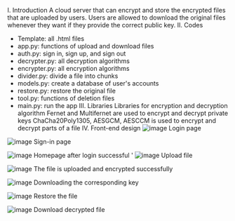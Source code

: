 I. Introduction
A cloud server that can encrypt and store the encrypted files that are uploaded by users.
Users are allowed to download the original files whenever they want if they provide the correct public key.
II. Codes
- Template: all .html files
- app.py: functions of upload and download files
- auth.py: sign in, sign up, and sign out
- decrypter.py: all decryption algorithms
- encrypter.py: all encryption algorithms
- divider.py: divide a file into chunks
- models.py: create a database of user's accounts
- restore.py: restore the original file
- tool.py: functions of deletion files
- main.py: run the app
III. Libraries
Libraries for encryption and
decryption algorithm
Fernet and Multifernet are used
to encrypt and decrypt private
keys
ChaCha20Poly1305, AESGCM,
AESCCM is used to encrypt and
decrypt parts of a file
IV. Front-end design
![image](https://github.com/thanhtruc0308/Secure-File-Storage-Using-Hybrid-Cryptography/assets/58350349/b51b1b2d-2e01-4fda-9d6f-69737ddc09b5)
Login page

![image](https://github.com/thanhtruc0308/Secure-File-Storage-Using-Hybrid-Cryptography/assets/58350349/86bd594b-b3bc-46a2-9681-2c32e3d961af)
Sign-in page

![image](https://github.com/thanhtruc0308/Secure-File-Storage-Using-Hybrid-Cryptography/assets/58350349/c83f5010-2ad4-4e5a-82c7-2759d5bf69de)
Homepage after login successful
'
![image](https://github.com/thanhtruc0308/Secure-File-Storage-Using-Hybrid-Cryptography/assets/58350349/1a1c79de-a650-4d51-8af2-a780716023cf)
Upload file

![image](https://github.com/thanhtruc0308/Secure-File-Storage-Using-Hybrid-Cryptography/assets/58350349/e29abfa0-cee5-4b7a-a31e-5289b32bb561)
The file is uploaded and encrypted successfully

![image](https://github.com/thanhtruc0308/Secure-File-Storage-Using-Hybrid-Cryptography/assets/58350349/cef109bc-07fe-47ab-86b6-74d72d482cf2)
Downloading the corresponding key

![image](https://github.com/thanhtruc0308/Secure-File-Storage-Using-Hybrid-Cryptography/assets/58350349/25bf47e0-c68c-4ffe-9ede-a70eafcfbb9f)
Restore the file

![image](https://github.com/thanhtruc0308/Secure-File-Storage-Using-Hybrid-Cryptography/assets/58350349/1d35020a-a33a-4f71-84db-c6174cbcc2c8)
Download decrypted file

